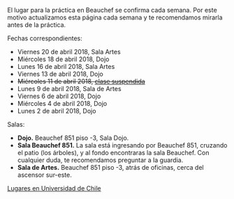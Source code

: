 El lugar para la práctica en Beauchef se confirma cada semana. Por este motivo actualizamos esta página cada semana y te recomendamos mirarla antes de la práctica.

Fechas correspondientes: 
- Viernes 20 de abril 2018, Sala Artes
- Miércoles 18 de abril 2018, Dojo
- Lunes 16 de abril 2018, Sala Artes
- Viernes 13 de abril 2018, Dojo
- ~~Miércoles 11 de abril 2018, [clase suspendida](https://mailchi.mp/e7cbba59a002/yoga-beauchef-suspende-clase-miercoles-11-de-abril-2019)~~
- Lunes 9 de abril 2018, Sala de Artes
- Viernes 6 de abril 2018, Dojo
- Miércoles 4 de abril 2018, Dojo
- Lunes 2 de abril 2018, Dojo

Salas:
- **Dojo.** Beauchef 851 piso -3, Sala Dojo.
- **Sala Beauchef 851.** La sala está ingresando por Beauchef 851, cruzando el patio (los árboles), y al fondo encontraras la sala Beauchef. Con cualquier duda, te recomendamos preguntar a la guardia.
- **Sala de Artes.** Beauchef 851 piso -3, atrás de oficinas, cerca del ascensor sur-este.

<p class="text-center">
<a class="btn btn-primary btn-lg" href="{{ site.url }}/lugares.html" role="button">Lugares en Universidad de Chile</a>
</p>
